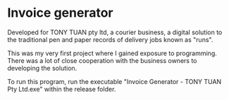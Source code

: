 # Invoice generator
Developed for TONY TUAN pty ltd, a courier business, a digital solution to the traditional pen and paper records of delivery jobs known as "runs".

This was my very first project where I gained exposure to programming. There was a lot of close cooperation with the business owners to developing the solution.

To run this program, run the executable "Invoice Generator - TONY TUAN Pty Ltd.exe" within the release folder.
